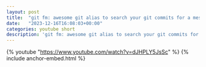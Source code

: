 ```yaml
---
layout: post
title:  "git fm: awesome git alias to search your git commits for a message #git #programming #coding"
date:   "2023-12-16T16:08:03+00:00"
categories: youtube short
description: 'git fm: awesome git alias to search your git commits for a message'
---
```

{% youtube  "https://www.youtube.com/watch?v=dJHPLY5JsSc" %}
{% include anchor-embed.html %}
<br />

